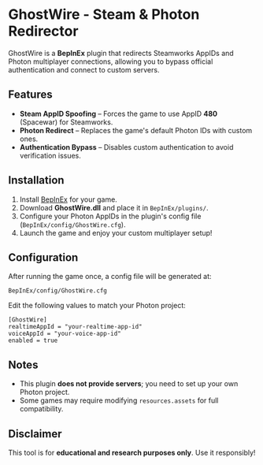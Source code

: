 # GhostWire - Steam & Photon Redirector

GhostWire is a **BepInEx** plugin that redirects Steamworks AppIDs and Photon multiplayer connections, allowing you to bypass official authentication and connect to custom servers.

## Features
- **Steam AppID Spoofing** – Forces the game to use AppID **480** (Spacewar) for Steamworks.
- **Photon Redirect** – Replaces the game's default Photon IDs with custom ones.
- **Authentication Bypass** – Disables custom authentication to avoid verification issues.

## Installation
1. Install [BepInEx](https://github.com/BepInEx/BepInEx/releases) for your game.
2. Download **GhostWire.dll** and place it in `BepInEx/plugins/`.
3. Configure your Photon AppIDs in the plugin's config file (`BepInEx/config/GhostWire.cfg`).
4. Launch the game and enjoy your custom multiplayer setup!

## Configuration
After running the game once, a config file will be generated at:
```
BepInEx/config/GhostWire.cfg
```
Edit the following values to match your Photon project:
```
[GhostWire]
realtimeAppId = "your-realtime-app-id"
voiceAppId = "your-voice-app-id"
enabled = true
```

## Notes
- This plugin **does not provide servers**; you need to set up your own Photon project.
- Some games may require modifying `resources.assets` for full compatibility.

## Disclaimer
This tool is for **educational and research purposes only**. Use it responsibly!



